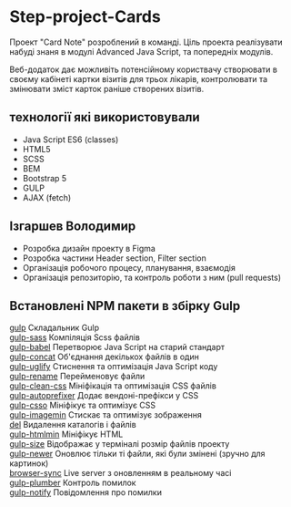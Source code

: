 # Step-project-Cards
Проект "Card Note" розроблений в команді. Ціль проекта реалізувати набуді знаня в модулі Advanced Java Script, та попередніх модулів. 

Веб-додаток дає можливіть потенсійному користвачу створювати в своєму кабінеті картки візитів для трьох лікарів, контролювати та змінювати зміст карток раніше створених візитів. 

## технології які використовували

- Java Script ES6 (classes)
- HTML5
- SCSS
- BEM
- Bootstrap 5
- GULP 
- AJAX (fetch)

 
## Ізгаршев Володимир
- Розробка дизайн проекту в Figma
- Розробка частини Header section, Filter section
- Організація робочого процесу, планування, взаємодія
- Організація репозиторію, та контроль роботи з ним (pull requests)
## Встановлені NPM пакети в збірку Gulp

[gulp](https://www.npmjs.com/package/gulp) Складальник Gulp  
[gulp-sass](https://www.npmjs.com/package/gulp-sass) Компіляція Scss файлів  
[gulp-babel](https://www.npmjs.com/package/gulp-babel) Перетворює Java Script на старий стандарт  
[gulp-concat](https://www.npmjs.com/package/gulp-concat) Об'єднання декількох файлів в один  
[gulp-uglify](https://www.npmjs.com/package/gulp-uglify) Стиснення та оптимізація Java Script коду  
[gulp-rename](https://www.npmjs.com/package/gulp-rename) Перейменовує файли  
[gulp-clean-css](https://www.npmjs.com/package/gulp-clean-css) Мініфікація та оптимізація CSS файлів  
[gulp-autoprefixer](https://www.npmjs.com/package/gulp-autoprefixer) Додає вендоні-префікси у CSS  
[gulp-csso](https://www.npmjs.com/package/gulp-csso) Мініфікує та оптимізує CSS  
[gulp-imagemin](https://www.npmjs.com/package/gulp-imagemin) Стискає та оптимізує зображення  
[del](https://www.npmjs.com/package/del) Видалення каталогів і файлів  
[gulp-htmlmin](https://www.npmjs.com/package/gulp-htmlmin) Мініфікує HTML  
[gulp-size](https://www.npmjs.com/package/gulp-size) Відображає у терміналі розмір файлів проекту  
[gulp-newer](https://www.npmjs.com/package/gulp-newer) Оновлює тільки ті файли, які були змінені (зручно для картинок)  
[browser-sync](https://www.npmjs.com/package/browser-sync) Live server з оновленням в реальному часі  
[gulp-plumber](https://www.npmjs.com/package/gulp-plumber) Контроль помилок  
[gulp-notify](https://www.npmjs.com/package/gulp-notify) Повідомлення про помилки
